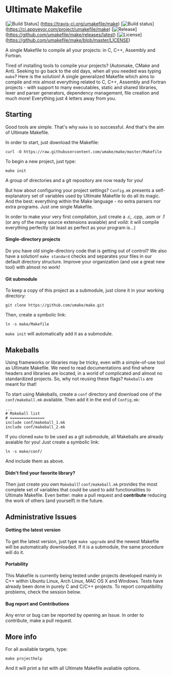 Ultimate Makefile
==================

[![Build Status](https://img.shields.io/travis/umakefile/make/master.svg)]
                (https://travis-ci.org/umakefile/make)
[![Build status](https://ci.appveyor.com/api/projects/status/github/umakefile/make?branch=master&svg=true)]
                (https://ci.appveyor.com/project/umakefile/make)
[![Release](https://img.shields.io/github/tag/umakefile/make.svg)]
           (https://github.com/umakefile/make/releases/latest)
[![License](https://img.shields.io/github/license/umakefile/make.svg)]
           (https://github.com/umakefile/make/blob/master/LICENSE)

A single Makefile to compile all your projects: in C, C++, Assembly
and Fortran.

Tired of installing tools to compile your projects? (Automake, CMake
and Ant). Seeking to go back to the old days, when all you needed 
was typing `make`? Here is the solution! A single generalized Makefile 
which aims to compile and mix almost everything related to C, C++, 
Assembly and Fortran projects - with support to many executables, static
and shared libraries, lexer and parser generators, dependency management,
file creation and much more! Everything just 4 letters away from you.

## Starting ##

Good tools are simple. That's why `make` is so successful. And
that's the aim of Ultimate Makefile.

In order to start, just download the Makefile:

    curl -O https://raw.githubusercontent.com/umake/make/master/Makefile

To begin a new project, just type:

    make init

A group of directories and a git repository are now ready for you!

But how about configuring your project settings? `Config.mk` presents a
self-explanatory set of variables used by Ultimate Makefile to do all its
magic. And the best: everything within the Make language - no 
extra parsers nor extra programs. Just one single Makefile.

In order to make your very first compilation, just create a .c, .cpp,
.asm or .f (or any of the many source extensions avaiable) and *voilà*:
it will compile everything perfectly (at least as perfect as your
program is...)

#### Single-directory projects ####

Do you have old single-directory code that is getting out of control? 
We also have a solution! `make standard` checks and separates your
files in our default directory structure. Improve your organization
(and use a great new tool) with almost no work!

#### Git submodule ####

To keep a copy of this project as a submodule, just clone it in your
working directory:

    git clone https://github.com/umake/make.git

Then, create a symbolic link:

    ln -s make/Makefile

`make init` will automatically add it as a submodule.

## Makeballs ##

Using frameworks or libraries may be tricky, even with a simple-of-use
tool as Ultimate Makefile. We need to read documentations and find where
headers and libraries are located, in a world of complicated and almost no
standardized projects. So, why not reusing these flags? `Makeballs` 
are meant for that!

To start using Makeballs, create a `conf` directory and download one
of the `conf/makeball.mk` available. Then add it in the end of 
`Config.mk`:

```make
...
# Makeball list
# ===============
include conf/makeball_1.mk
include conf/makeball_2.mk
```

If you cloned `make` to be used as a git submodule, all Makeballs are 
already avaiable for you! Just create a symbolic link:

    ln -s make/conf/

And include them as above.

#### Didn't find your favorite library? ####

Then just create you own `Makeball`! `conf/makeball.mk` provides the
most complete set of variables that could be used to add functionalities
to Ultimate Makefile. Even better: make a pull request and **contribute**
reducing the work of others (and yourself) in the future.

## Administrative Issues ##

#### Getting the latest version ####

To get the latest version, just type `make upgrade` and the newest 
Makefile will be automatically downloaded. If it is a submodule,
the same procedure will do it.

#### Portability ####

This Makefile is currently being tested under projects developed mainly
in C++ within Ubuntu Linux, Arch Linux, MAC OS X and Windows. Tests have already
been done in purely C and C/C++ projects. To report compatibility
problems, check the session below.

#### Bug report and Contributions ####

Any error or bug can be reported by opening an Issue. In order to 
contribute, make a pull request.

## More info ##

For all avaliable targets, type:

    make projecthelp

And it will print a list with all Ultimate Makefile avaliable options.
